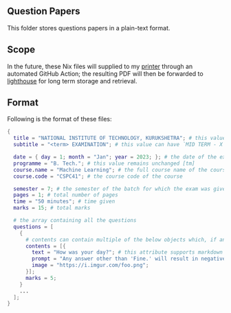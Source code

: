 ## Question Papers

This folder stores questions papers in a plain-text format.

## Scope

In the future, these Nix files will supplied to my [printer](https://github.com/GetPsyched/printer) through an automated GitHub Action; the resulting PDF will then be forwarded to [lighthouse](https://github.com/nkss-dev/lighthouse) for long term storage and retrieval.

## Format

Following is the format of these files:

```nix
{
  title = "NATIONAL INSTITUTE OF TECHNOLOGY, KURUKSHETRA"; # this value remains unchanged
  subtitle = "<term> EXAMINATION"; # this value can have `MID TERM - X` or `END TERM`

  date = { day = 1; month = "Jan"; year = 2023; }; # the date of the examination
  programme = "B. Tech."; # this value remains unchanged [tm]
  course.name = "Machine Learning"; # the full course name of the course
  course.code = "CSPC41"; # the course code of the course

  semester = 7; # the semester of the batch for which the exam was given
  pages = 1; # total number of pages
  time = "50 minutes"; # time given
  marks = 15; # total marks

  # the array containing all the questions
  questions = [
    {
      # contents can contain multiple of the below objects which, if any, will be resolved as OR questions.
      contents = [{
        text = "How was your day?"; # this attribute supports markdown formatting
        prompt = "Any answer other than 'Fine.' will result in negative marking.";
        image = "https://i.imgur.com/foo.png";
      }];
      marks = 5;
    }
    ...
  ];
}
```
